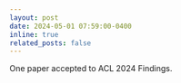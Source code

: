 ```yaml
---
layout: post
date: 2024-05-01 07:59:00-0400
inline: true
related_posts: false
---
```


One paper accepted to ACL 2024 Findings.
